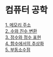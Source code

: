 # 컴퓨터 공학

[1. 메모리 주소](https://github.com/cool232000/til/blob/master/1.%20Memory_Address.md)<br>
[2. 수와 진수 변환](https://github.com/cool232000/til/blob/master/2.%20number.md)<br>
[3. 정수와 정수 표현](https://github.com/cool232000/til/blob/master/3.%20integer.md)<br>
[4. 함수에서의 추상화](https://github.com/cool232000/til/blob/master/4.%20abstraction.md)<br>
[5. 부동소수점](https://github.com/cool232000/til/blob/master/5.%20floating%20point.md)<br>
